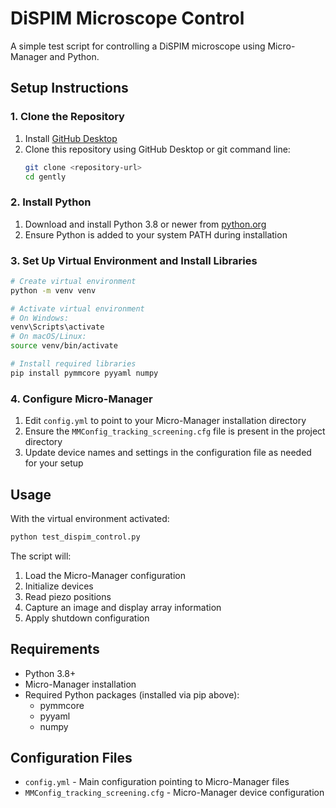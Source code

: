 # DiSPIM Microscope Control

A simple test script for controlling a DiSPIM microscope using Micro-Manager and Python.

## Setup Instructions

### 1. Clone the Repository

1. Install [GitHub Desktop](https://desktop.github.com/)
2. Clone this repository using GitHub Desktop or git command line:
   ```bash
   git clone <repository-url>
   cd gently
   ```

### 2. Install Python

1. Download and install Python 3.8 or newer from [python.org](https://www.python.org/downloads/)
2. Ensure Python is added to your system PATH during installation

### 3. Set Up Virtual Environment and Install Libraries

```bash
# Create virtual environment
python -m venv venv

# Activate virtual environment
# On Windows:
venv\Scripts\activate
# On macOS/Linux:
source venv/bin/activate

# Install required libraries
pip install pymmcore pyyaml numpy
```

### 4. Configure Micro-Manager

1. Edit `config.yml` to point to your Micro-Manager installation directory
2. Ensure the `MMConfig_tracking_screening.cfg` file is present in the project directory
3. Update device names and settings in the configuration file as needed for your setup

## Usage

With the virtual environment activated:

```bash
python test_dispim_control.py
```

The script will:
1. Load the Micro-Manager configuration
2. Initialize devices
3. Read piezo positions
4. Capture an image and display array information  
5. Apply shutdown configuration

## Requirements

- Python 3.8+
- Micro-Manager installation
- Required Python packages (installed via pip above):
  - pymmcore
  - pyyaml  
  - numpy

## Configuration Files

- `config.yml` - Main configuration pointing to Micro-Manager files
- `MMConfig_tracking_screening.cfg` - Micro-Manager device configuration